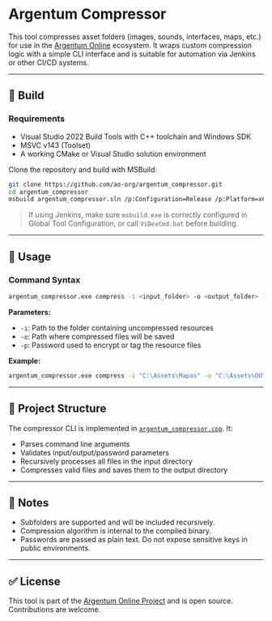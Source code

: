 # Argentum Compressor

This tool compresses asset folders (images, sounds, interfaces, maps, etc.) for use in the [Argentum Online](https://github.com/ao-org) ecosystem. It wraps custom compression logic with a simple CLI interface and is suitable for automation via Jenkins or other CI/CD systems.

---

## 🔧 Build

### Requirements

- Visual Studio 2022 Build Tools with C++ toolchain and Windows SDK
- MSVC v143 (Toolset)
- A working CMake or Visual Studio solution environment

Clone the repository and build with MSBuild:

```bash
git clone https://github.com/ao-org/argentum_compressor.git
cd argentum_compressor
msbuild argentum_compressor.sln /p:Configuration=Release /p:Platform=x64
```

> If using Jenkins, make sure `msbuild.exe` is correctly configured in Global Tool Configuration, or call `VsDevCmd.bat` before building.

---

## 🚀 Usage

### Command Syntax

```bash
argentum_compressor.exe compress -i <input_folder> -o <output_folder> -p <password>
```

**Parameters:**

- `-i`: Path to the folder containing uncompressed resources
- `-o`: Path where compressed files will be saved
- `-p`: Password used to encrypt or tag the resource files

**Example:**

```bash
argentum_compressor.exe compress -i "C:\Assets\Mapas" -o "C:\Assets\OUTPUT\Mapas" -p "12345-Password"
```

---

## 📂 Project Structure

The compressor CLI is implemented in [`argentum_compressor.cpp`](https://github.com/ao-org/argentum_compressor/blob/main/argentum_compressor.cpp). It:

- Parses command line arguments
- Validates input/output/password parameters
- Recursively processes all files in the input directory
- Compresses valid files and saves them to the output directory

---

## 📌 Notes

- Subfolders are supported and will be included recursively.
- Compression algorithm is internal to the compiled binary.
- Passwords are passed as plain text. Do not expose sensitive keys in public environments.

---

## ✅ License

This tool is part of the [Argentum Online Project](https://github.com/ao-org) and is open source.
Contributions are welcome.
